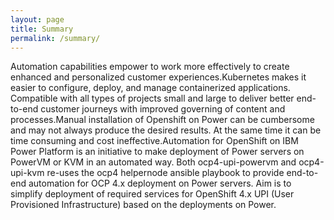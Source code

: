 ```yaml
---
layout: page
title: Summary
permalink: /summary/
---
```

Automation capabilities empower to work more effectively to create enhanced and personalized customer experiences.Kubernetes makes it easier to configure, deploy, and manage containerized applications. Compatible with all types of projects small and large to deliver better end-to-end customer journeys with improved governing of content and processes.Manual installation of Openshift on Power can be cumbersome and may not always produce the desired results. At the same time it can be time consuming and cost ineffective.Automation for OpenShift on IBM Power Platform is an initiative to make deployment of Power servers on PowerVM or KVM in an automated way.  Both ocp4-upi-powervm and ocp4-upi-kvm re-uses the ocp4 helpernode ansible playbook to provide end-to-end automation for OCP 4.x deployment on Power servers. Aim is to simplify deployment of required services for OpenShift 4.x UPI (User Provisioned Infrastructure) based on the deployments on Power.